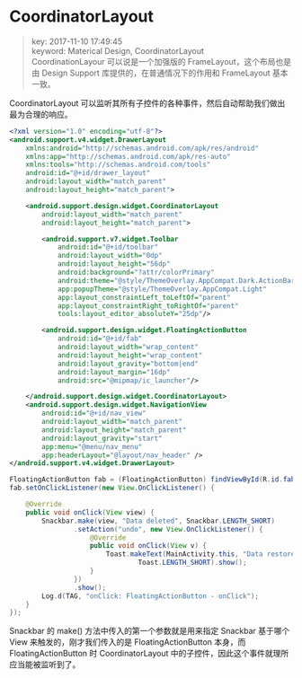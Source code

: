 # CoordinatorLayout
>key: 2017-11-10 17:49:45  
>keyword: Materical Design, CoordinatorLayout  
>CoordinationLayour 可以说是一个加强版的 FrameLayout，这个布局也是由 Design Support 库提供的，在普通情况下的作用和 FrameLayout 基本一致。

CoordinatorLayout 可以监听其所有子控件的各种事件，然后自动帮助我们做出最为合理的响应。

```xml
<?xml version="1.0" encoding="utf-8"?>
<android.support.v4.widget.DrawerLayout
    xmlns:android="http://schemas.android.com/apk/res/android"
    xmlns:app="http://schemas.android.com/apk/res-auto"
    xmlns:tools="http://schemas.android.com/tools"
    android:id="@+id/drawer_layout"
    android:layout_width="match_parent"
    android:layout_height="match_parent">

    <android.support.design.widget.CoordinatorLayout
        android:layout_width="match_parent"
        android:layout_height="match_parent">

        <android.support.v7.widget.Toolbar
            android:id="@+id/toolbar"
            android:layout_width="0dp"
            android:layout_height="56dp"
            android:background="?attr/colorPrimary"
            android:theme="@style/ThemeOverlay.AppCompat.Dark.ActionBar"
            app:popupTheme="@style/ThemeOverlay.AppCompat.Light"
            app:layout_constraintLeft_toLeftOf="parent"
            app:layout_constraintRight_toRightOf="parent"
            tools:layout_editor_absoluteY="25dp"/>

        <android.support.design.widget.FloatingActionButton
            android:id="@+id/fab"
            android:layout_width="wrap_content"
            android:layout_height="wrap_content"
            android:layout_gravity="bottom|end"
            android:layout_margin="16dp"
            android:src="@mipmap/ic_launcher"/>

    </android.support.design.widget.CoordinatorLayout>
    <android.support.design.widget.NavigationView
        android:id="@+id/nav_view"
        android:layout_width="match_parent"
        android:layout_height="match_parent"
        android:layout_gravity="start"
        app:menu="@menu/nav_menu"
        app:headerLayout="@layout/nav_header" />
</android.support.v4.widget.DrawerLayout>
```

```java
FloatingActionButton fab = (FloatingActionButton) findViewById(R.id.fab);
fab.setOnClickListener(new View.OnClickListener() {

    @Override
    public void onClick(View view) {
        Snackbar.make(view, "Data deleted", Snackbar.LENGTH_SHORT)
                .setAction("undo", new View.OnClickListener() {
                    @Override
                    public void onClick(View v) {
                        Toast.makeText(MainActivity.this, "Data restored",
                                Toast.LENGTH_SHORT).show();
                    }
                })
                .show();
        Log.d(TAG, "onClick: FloatingActionButton - onClick");
    }
});
```

Snackbar 的 make() 方法中传入的第一个参数就是用来指定 Snackbar 基于哪个 View 来触发的，刚才我们传入的是 FloatingActionButton 本身，而 FloatingActionButton 时 CoordinatorLayout 中的子控件，因此这个事件就理所应当能被监听到了。
